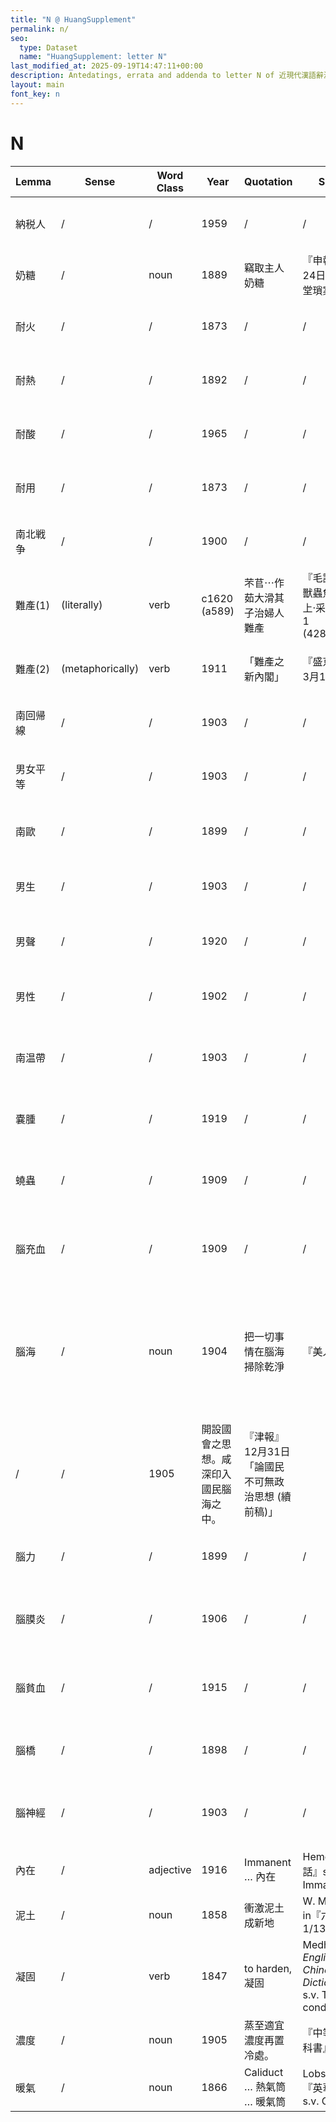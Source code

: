 ```yaml
---
title: "N @ HuangSupplement"
permalink: n/
seo:
  type: Dataset
  name: "HuangSupplement: letter N"
last_modified_at: 2025-09-19T14:47:11+00:00
description: Antedatings, errata and addenda to letter N of 近現代漢語辭源
layout: main
font_key: n
---
```

# N

<!-- Anything not in the table must be before this comment. -->

Lemma|Sense|Word Class|Year|Quotation|Source|Note|
---|---|---|---|---|---|---|
納税人|/|/|1959|/|/|from Japanese: 1897 (Nikkoku)|
奶糖|/|noun|1889|竊取主人奶糖|『申報』5月24日「英界公堂瑣案」||
耐火|/|/|1873|/|/|from Japanese: 1867 (NDL)|
耐熱|/|/|1892|/|/|from Japanese: 1877 (Yomidasu)|
耐酸|/|/|1965|/|/|from Japanese: 1867 (NDL)|
耐用|/|/|1873|/|/|also in Japanese: 1873 (NDL)|
南北戦争|/|/|1900|/|/|from Japanese: 1869 (NDL)|
難產(1)|(literally)|verb|c1620 (a589)|芣苢⋯作茹大滑其子治婦人難產|『毛詩草木鳥獸蟲魚疏·卷之上·采采芣苢』1 (428495829)||
難產(2)|(metaphorically)|verb|1911|「難產之新內閣」|『盛京時報』3月15日|from Japanese: 1894 (Yomidasu)|
南回帰線|/|/|1903|/|/|from Japanese: 1874 (NDL)|
男女平等|/|/|1903|/|/|from Japanese: 1880 (NDL)|
南歐|/|/|1899|/|/|from Japanese 南欧: 1872 (NDL)|
男生|/|/|1903|/|/|from Japanese: 1873 (NDL)|
男聲|/|/|1920|/|/|from Japanese 男声: 1873 (NDL)|
男性|/|/|1902|/|/|from Japanese: 1870 (NDL)|
南温帶|/|/|1903|/|/|from Japanese 南温帯: 1873 (NDL)|
嚢腫|/|/|1919|/|/|from Japanese: 1871 (NDL)|
蟯蟲|/|/|1909|/|/|from Japanese 蟯虫: c1566 (Nikkoku)|
腦充血|/|/|1909|/|/|from Japanese 脳充血: 1873 (NDL)|
腦海|/|noun|1904|把一切事情在腦海掃除乾淨|『美人妝』29|'An up-to-date man would no longer aspire to have it said of him, 滿肚子裡有學問.' (Mateer)|
|/|/|1905|開設國會之思想。咸深印入國民腦海之中。|『津報』12月31日「論國民不可無政治思想 (續前稿)」||
腦力|/|/|1899|/|/|from Japanese 脳力: 1872 (NDL)|
腦膜炎|/|/|1906|/|/|from Japanese 脳膜炎: 1868 (NDL)|
腦貧血|/|/|1915|/|/|from Japanese 脳貧血: 1873 (NDL)|
腦橋|/|/|1898|/|/|from Japanese 脳橋: 1873 (NDL)|
腦神經|/|/|1903|/|/|from Japanese 脳神経: 1822 (Hathi)|
內在|/|adjective|1916|Immanent … 內在|Hemeling『官話』s.v. Immanent||
泥土|/|noun|1858|衝激泥土成新地|W. Muirhead in『六合叢談』1/13, 8|one word instead of two|
凝固|/|verb|1847|to harden, 凝固|Medhurst, _English and Chinese Dictionary_, s.v. To condense||
濃度|/|noun|1905|蒸至適宜濃度再置冷處。|『中等化學教科書』294||
暖氣|/|noun|1866|Caliduct … 熱氣筒 … 暖氣筒|Lobscheid『英華字典』s.v. Caliduct||
